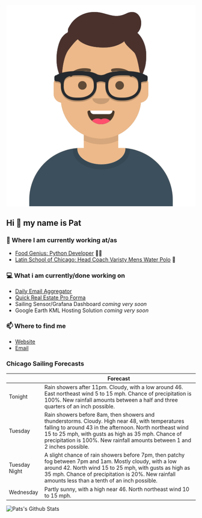 [![Social banner for p-j-falconer](https://raw.githubusercontent.com/P-J-FALCONER/P-J-FALCONER/master/assets/avataaars.svg)](https://patfalconer.com/)
## Hi :wave: my name is Pat

### 💼 Where I am currently working at/as
- [Food Genius: Python Developer](https://getfoodgenius.com/) 🍔🐍
- [Latin School of Chicago: Head Coach Varisty Mens Water Polo](https://www.latinschool.org/) 🤽


### 💻 What i am currently/done working on
 - [Daily Email Aggregator](https://github.com/P-J-FALCONER/dott_daily_mail)
 - [Quick Real Estate Pro Forma](https://github.com/P-J-FALCONER/henry)
 - Sailing Sensor/Grafana Dashboard *coming very soon*
 - Google Earth KML Hosting Solution *coming very soon*

### 📫 Where to find me
 - [Website](https://patfalconer.com/)
 - [Email](mailto:patrick.j.falconer@gmail.com)


### Chicago Sailing Forecasts
|   | Forecast  |
|---|---|
| Tonight | Rain showers after 11pm. Cloudy, with a low around 46. East northeast wind 5 to 15 mph. Chance of precipitation is 100%. New rainfall amounts between a half and three quarters of an inch possible. |
| Tuesday | Rain showers before 8am, then showers and thunderstorms. Cloudy. High near 48, with temperatures falling to around 43 in the afternoon. North northeast wind 15 to 25 mph, with gusts as high as 35 mph. Chance of precipitation is 100%. New rainfall amounts between 1 and 2 inches possible. |
| Tuesday Night | A slight chance of rain showers before 7pm, then patchy fog between 7pm and 1am. Mostly cloudy, with a low around 42. North wind 15 to 25 mph, with gusts as high as 35 mph. Chance of precipitation is 20%. New rainfall amounts less than a tenth of an inch possible. |
| Wednesday | Partly sunny, with a high near 46. North northeast wind 10 to 15 mph. |

![Pats's Github Stats](https://github-readme-stats.vercel.app/api?username=p-j-falconer&show_icons=true&theme=radical)
